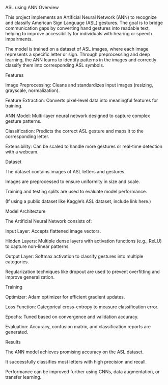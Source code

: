 ASL using ANN
Overview

This project implements an Artificial Neural Network (ANN) to recognize and classify American Sign Language (ASL) gestures. The goal is to bridge communication gaps by converting hand gestures into readable text, helping to improve accessibility for individuals with hearing or speech impairments.

The model is trained on a dataset of ASL images, where each image represents a specific letter or sign. Through preprocessing and deep learning, the ANN learns to identify patterns in the images and correctly classify them into corresponding ASL symbols.

Features

Image Preprocessing: Cleans and standardizes input images (resizing, grayscale, normalization).

Feature Extraction: Converts pixel-level data into meaningful features for training.

ANN Model: Multi-layer neural network designed to capture complex gesture patterns.

Classification: Predicts the correct ASL gesture and maps it to the corresponding letter.

Extensibility: Can be scaled to handle more gestures or real-time detection with a webcam.

Dataset

The dataset contains images of ASL letters and gestures.

Images are preprocessed to ensure uniformity in size and scale.

Training and testing splits are used to evaluate model performance.

(If using a public dataset like Kaggle’s ASL dataset, include link here.)

Model Architecture

The Artificial Neural Network consists of:

Input Layer: Accepts flattened image vectors.

Hidden Layers: Multiple dense layers with activation functions (e.g., ReLU) to capture non-linear patterns.

Output Layer: Softmax activation to classify gestures into multiple categories.

Regularization techniques like dropout are used to prevent overfitting and improve generalization.

Training

Optimizer: Adam optimizer for efficient gradient updates.

Loss Function: Categorical cross-entropy to measure classification error.

Epochs: Tuned based on convergence and validation accuracy.

Evaluation: Accuracy, confusion matrix, and classification reports are generated.

Results

The ANN model achieves promising accuracy on the ASL dataset.

It successfully classifies most letters with high precision and recall.

Performance can be improved further using CNNs, data augmentation, or transfer learning.
